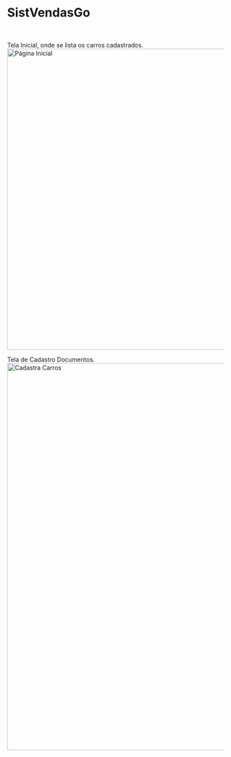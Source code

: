 # SistVendasGo
<br>

Tela Inicial, onde se lista os carros cadastrados.
<br>
<img height="700" src="https://uploaddeimagens.com.br/images/000/932/660/original/index.png?1496070800" alt="Página Inicial" />
<br>

Tela de Cadastro Documentos.
<br>
<img src="https://uploaddeimagens.com.br/images/000/932/663/original/Cadastra_Carros.png?1496070928" height="900" alt="Cadastra Carros" />

